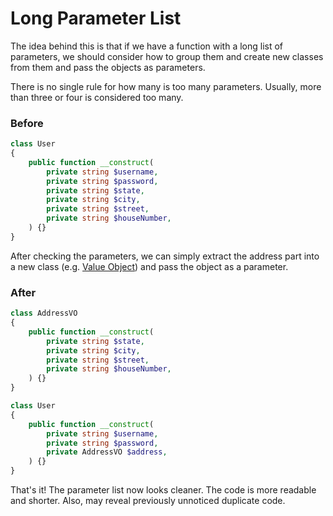 # Long Parameter List

The idea behind this is that if we have a function with a long list of parameters, we should consider how to group them and create new classes from them and pass the objects as parameters.

There is no single rule for how many is too many parameters. Usually, more than three or four is considered too many.

### Before

```php
class User
{
    public function __construct(
        private string $username,
        private string $password,
        private string $state,
        private string $city,
        private string $street,
        private string $houseNumber,
    ) {}
}
```

After checking the parameters, we can simply extract the address part into a new class (e.g. [Value Object](https://enterprisecraftsmanship.com/posts/value-objects-explained/)) and pass the object as a parameter.

### After

```php
class AddressVO
{
    public function __construct(
        private string $state,
        private string $city,
        private string $street,
        private string $houseNumber,
    ) {}
}

class User
{
    public function __construct(
        private string $username,
        private string $password,
        private AddressVO $address,
    ) {}
}
```

That's it! The parameter list now looks cleaner. The code is more readable and shorter. Also, may reveal previously unnoticed duplicate code.
